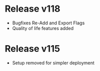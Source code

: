 # Release v118
* Bugfixes Re-Add and Export Flags
* Quality of life features added

# Release v115
* Setup removed for simpler deployment